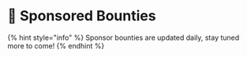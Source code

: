 # 🏅 Sponsored Bounties

{% hint style="info" %}
Sponsor bounties are updated daily, stay tuned more to come!
{% endhint %}

###

